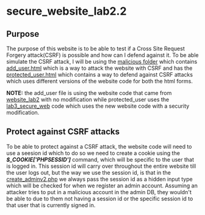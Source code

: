 # secure_website_lab2.2
## Purpose
The purpose of this website is to be able to test if a Cross Site Request Forgery attack(CSRF) is possible and how can I defend against it. To be able simulate the CSRF attack, I will be using the [malicious folder](https://github.com/AlexisNavarro/secure_website_lab2.2/tree/main/malicious.edu) which contains [add_user.html](https://github.com/AlexisNavarro/secure_website_lab2.2/blob/main/malicious.edu/add_user.html) which is a way to attack the website with CSRF and has the [protected_user.html](https://github.com/AlexisNavarro/secure_website_lab2.2/blob/main/malicious.edu/protected_user.html) which contains a way to defend against CSRF attacks which uses different versions of the website code for both the html forms. 

**NOTE:** the add_user file is using the website code that came from [website_lab2](https://github.com/AlexisNavarro/website_lab2) with no modification while protected_user uses the [lab3_secure_web](https://github.com/AlexisNavarro/secure_website_lab2.2/blob/main/lab3_secure_web/create_adminv2.php) code which uses the new website code with a security modification.

## Protect against CSRF attacks
To be able to protect against a CSRF attack, the website code will need to use a seesion id which to do so we need to create a cookie using the  ***$_COOKIE['PHPSESSID']*** command, which will be specific to the user that is logged in. This session id will carry over throughout the entire website till the user logs out, but the way we use the session id, is that in the [create_adminv2.php](https://github.com/AlexisNavarro/secure_website_lab2.2/blob/main/lab3_secure_web/create_adminv2.php) we always pass the session id as a hidden input type which will be checked for when we register an admin account. Assuming an attacker tries to put in a malicious account in the admin DB, they wouldn't be able to due to them not having a session id or the specific session id to that user that is currently signed in. 
